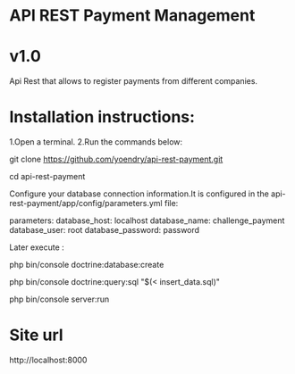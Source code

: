 # API REST Payment Management
# v1.0

Api Rest that allows to register payments from different companies.

# Installation instructions:

1.Open a terminal.
2.Run the commands below:

git clone https://github.com/yoendry/api-rest-payment.git

cd api-rest-payment

Configure your database connection information.It is configured in the api-rest-payment/app/config/parameters.yml file:

parameters:
    database_host:     localhost
    database_name:     challenge_payment
    database_user:     root
    database_password: password

Later execute :

php bin/console doctrine:database:create

php bin/console doctrine:query:sql "$(< insert_data.sql)"

php bin/console server:run

# Site url

http://localhost:8000
